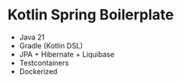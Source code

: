 # Kotlin Spring Boilerplate

- Java 21
- Gradle (Kotlin DSL)
- JPA + Hibernate + Liquibase
- Testcontainers
- Dockerized